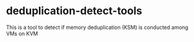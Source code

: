 # deduplication-detect-tools
This is a tool to detect if memory deduplication (KSM) is conducted among VMs on KVM
